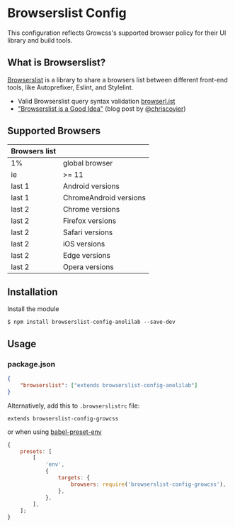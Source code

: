 # Browserslist Config

This configuration reflects Growcss's supported browser policy for their UI library and build tools.

## What is Browserslist?

[Browserslist](https://github.com/ai/browserslist) is a library to share a browsers list between different front-end tools, like Autoprefixer, Eslint, and Stylelint.

-   Valid Browserslist query syntax validation [browserl.ist](http://browserl.ist)
-   ["Browserslist is a Good Idea"](https://css-tricks.com/browserlist-good-idea/) (blog post by [@chriscoyier](https://github.com/chriscoyier))

## Supported Browsers

| Browsers list |                        |
| ------------- | ---------------------- |
| 1%            | global browser         |
| ie            | >= 11                  |
| last 1        | Android versions       |
| last 1        | ChromeAndroid versions |
| last 2        | Chrome versions        |
| last 2        | Firefox versions       |
| last 2        | Safari versions        |
| last 2        | iOS versions           |
| last 2        | Edge versions          |
| last 2        | Opera versions         |

## Installation

Install the module

```shell
$ npm install browserslist-config-anolilab --save-dev
```

## Usage

### package.json

```json
{
    "browserslist": ["extends browserslist-config-anolilab"]
}
```

Alternatively, add this to `.browserslistrc` file:

```
extends browserslist-config-growcss
```

or when using [babel-preset-env](https://github.com/babel/babel/tree/master/experimental/babel-preset-env)

```js
{
    presets: [
        [
            'env',
            {
                targets: {
                    browsers: require('browserslist-config-growcss'),
                },
            },
        ],
    ];
}
```
